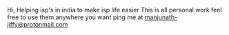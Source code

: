 Hi,
Helping isp's in india to make isp life easier
This is all personal work
feel free to use them anywhere you want
ping me at manjunath-jiffy@protonmail.com
